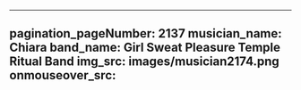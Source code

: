 ------
pagination_pageNumber: 2137
musician_name: Chiara
band_name: Girl Sweat Pleasure Temple Ritual Band
img_src: images/musician2174.png
onmouseover_src: 
------